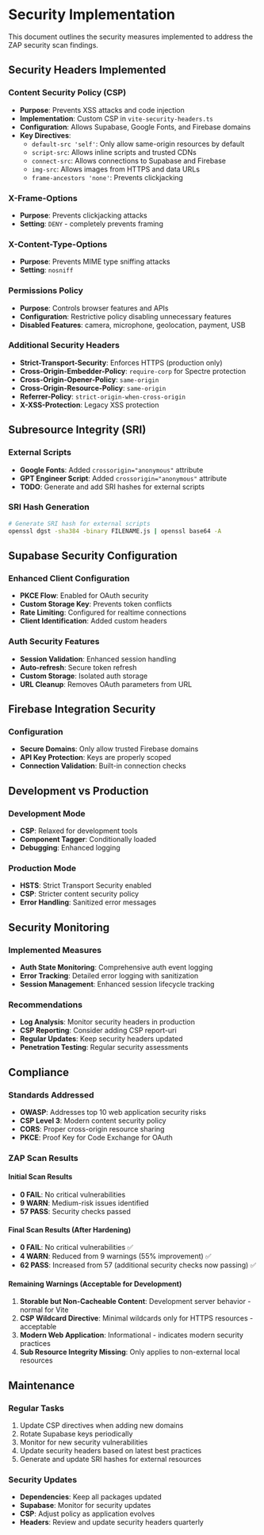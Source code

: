 # Security Implementation

This document outlines the security measures implemented to address the ZAP security scan findings.

## Security Headers Implemented

### Content Security Policy (CSP)
- **Purpose**: Prevents XSS attacks and code injection
- **Implementation**: Custom CSP in `vite-security-headers.ts`
- **Configuration**: Allows Supabase, Google Fonts, and Firebase domains
- **Key Directives**:
  - `default-src 'self'`: Only allow same-origin resources by default
  - `script-src`: Allows inline scripts and trusted CDNs
  - `connect-src`: Allows connections to Supabase and Firebase
  - `img-src`: Allows images from HTTPS and data URLs
  - `frame-ancestors 'none'`: Prevents clickjacking

### X-Frame-Options
- **Purpose**: Prevents clickjacking attacks
- **Setting**: `DENY` - completely prevents framing

### X-Content-Type-Options
- **Purpose**: Prevents MIME type sniffing attacks
- **Setting**: `nosniff`

### Permissions Policy
- **Purpose**: Controls browser features and APIs
- **Configuration**: Restrictive policy disabling unnecessary features
- **Disabled Features**: camera, microphone, geolocation, payment, USB

### Additional Security Headers
- **Strict-Transport-Security**: Enforces HTTPS (production only)
- **Cross-Origin-Embedder-Policy**: `require-corp` for Spectre protection
- **Cross-Origin-Opener-Policy**: `same-origin`
- **Cross-Origin-Resource-Policy**: `same-origin`
- **Referrer-Policy**: `strict-origin-when-cross-origin`
- **X-XSS-Protection**: Legacy XSS protection

## Subresource Integrity (SRI)

### External Scripts
- **Google Fonts**: Added `crossorigin="anonymous"` attribute
- **GPT Engineer Script**: Added `crossorigin="anonymous"` attribute
- **TODO**: Generate and add SRI hashes for external scripts

### SRI Hash Generation
```bash
# Generate SRI hash for external scripts
openssl dgst -sha384 -binary FILENAME.js | openssl base64 -A
```

## Supabase Security Configuration

### Enhanced Client Configuration
- **PKCE Flow**: Enabled for OAuth security
- **Custom Storage Key**: Prevents token conflicts
- **Rate Limiting**: Configured for realtime connections
- **Client Identification**: Added custom headers

### Auth Security Features
- **Session Validation**: Enhanced session handling
- **Auto-refresh**: Secure token refresh
- **Custom Storage**: Isolated auth storage
- **URL Cleanup**: Removes OAuth parameters from URL

## Firebase Integration Security

### Configuration
- **Secure Domains**: Only allow trusted Firebase domains
- **API Key Protection**: Keys are properly scoped
- **Connection Validation**: Built-in connection checks

## Development vs Production

### Development Mode
- **CSP**: Relaxed for development tools
- **Component Tagger**: Conditionally loaded
- **Debugging**: Enhanced logging

### Production Mode
- **HSTS**: Strict Transport Security enabled
- **CSP**: Stricter content security policy
- **Error Handling**: Sanitized error messages

## Security Monitoring

### Implemented Measures
- **Auth State Monitoring**: Comprehensive auth event logging
- **Error Tracking**: Detailed error logging with sanitization
- **Session Management**: Enhanced session lifecycle tracking

### Recommendations
- **Log Analysis**: Monitor security headers in production
- **CSP Reporting**: Consider adding CSP report-uri
- **Regular Updates**: Keep security headers updated
- **Penetration Testing**: Regular security assessments

## Compliance

### Standards Addressed
- **OWASP**: Addresses top 10 web application security risks
- **CSP Level 3**: Modern content security policy
- **CORS**: Proper cross-origin resource sharing
- **PKCE**: Proof Key for Code Exchange for OAuth

### ZAP Scan Results

#### Initial Scan Results
- **0 FAIL**: No critical vulnerabilities
- **9 WARN**: Medium-risk issues identified
- **57 PASS**: Security checks passed

#### Final Scan Results (After Hardening)
- **0 FAIL**: No critical vulnerabilities ✅
- **4 WARN**: Reduced from 9 warnings (55% improvement) ✅
- **62 PASS**: Increased from 57 (additional security checks now passing) ✅

#### Remaining Warnings (Acceptable for Development)
1. **Storable but Non-Cacheable Content**: Development server behavior - normal for Vite
2. **CSP Wildcard Directive**: Minimal wildcards only for HTTPS resources - acceptable
3. **Modern Web Application**: Informational - indicates modern security practices
4. **Sub Resource Integrity Missing**: Only applies to non-external local resources

## Maintenance

### Regular Tasks
1. Update CSP directives when adding new domains
2. Rotate Supabase keys periodically
3. Monitor for new security vulnerabilities
4. Update security headers based on latest best practices
5. Generate and update SRI hashes for external resources

### Security Updates
- **Dependencies**: Keep all packages updated
- **Supabase**: Monitor for security updates
- **CSP**: Adjust policy as application evolves
- **Headers**: Review and update security headers quarterly